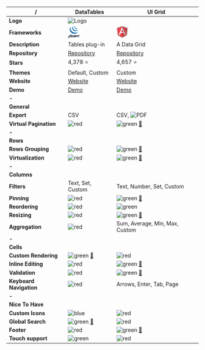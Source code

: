|**/**|DataTables|UI Grid|
|-----|----------|-------|
|**Logo**|![Logo](https://datatables.net/media/images/nav-dt.png)||
|**Frameworks**|![jQuery](https://raw.githubusercontent.com/AmitMY/grids/master/assets/frameworks/jquery.png)|![Angular1](https://raw.githubusercontent.com/AmitMY/grids/master/assets/frameworks/angular1.png)|
|**Description**|Tables plug-in|A Data Grid|
|**Repository**|[Repository](https://github.com/DataTables/DataTables)|[Repository](https://github.com/angular-ui/ui-grid)|
|**Stars**|4,378 :star:|4,657 :star:|
|**Themes**|Default, Custom|Custom|
|**Website**|[Website](https://datatables.net/)|[Website](http://ui-grid.info/)|
|**Demo**|[Demo](https://datatables.net/examples/index)|[Demo](http://ui-grid.info/)|
|**-**|||
|**General**|||
|**Export**|CSV|CSV, ![PDF](https://raw.githubusercontent.com/teambox/Free-file-icons/master/32px/pdf.png)|
|**Virtual Pagination**|![red](http://placehold.it/23/f03c15/000000?text=+)|![green](http://placehold.it/23/c5f015/000000?text=+) [:book:](http://ui-grid.info/docs/#/tutorial/212_infinite_scroll)|
|**-**|||
|**Rows**|||
|**Rows Grouping**|![red](http://placehold.it/23/f03c15/000000?text=+)|![green](http://placehold.it/23/c5f015/000000?text=+) [:book:](http://ui-grid.info/docs/#/tutorial/209_grouping)|
|**Virtualization**|![red](http://placehold.it/23/f03c15/000000?text=+)|![green](http://placehold.it/23/c5f015/000000?text=+) [:book:](http://ui-grid.info/docs/#/tutorial/404_large_data_sets_and_performance)|
|**-**|||
|**Columns**|||
|**Filters**|Text, Set, Custom|Text, Number, Set, Custom|
|**Pinning**|![red](http://placehold.it/23/f03c15/000000?text=+)|![green](http://placehold.it/23/c5f015/000000?text=+) [:book:](http://ui-grid.info/docs/#/tutorial/203_pinning)|
|**Reordering**|![red](http://placehold.it/23/f03c15/000000?text=+)|![green](http://placehold.it/23/c5f015/000000?text=+)|
|**Resizing**|![red](http://placehold.it/23/f03c15/000000?text=+)|![green](http://placehold.it/23/c5f015/000000?text=+) [:book:](http://ui-grid.info/docs/#/tutorial/204_column_resizing)|
|**Aggregation**|![red](http://placehold.it/23/f03c15/000000?text=+)|Sum, Average, Min, Max, Custom|
|**-**|||
|**Cells**|||
|**Custom Rendering**|![green](http://placehold.it/23/c5f015/000000?text=+) [:book:](https://datatables.net/examples/advanced_init/column_render.html)|![red](http://placehold.it/23/f03c15/000000?text=+)|
|**Inline Editing**|![red](http://placehold.it/23/f03c15/000000?text=+)|![green](http://placehold.it/23/c5f015/000000?text=+) [:book:](http://ui-grid.info/docs/#/tutorial/201_editable)|
|**Validation**|![red](http://placehold.it/23/f03c15/000000?text=+)|![green](http://placehold.it/23/c5f015/000000?text=+) [:book:](http://ui-grid.info/docs/#/tutorial/322_validation)|
|**Keyboard Navigation**|![red](http://placehold.it/23/f03c15/000000?text=+)|Arrows, Enter, Tab, Page|
|**-**|||
|**Nice To Have**|||
|**Custom Icons**|![blue](http://placehold.it/23/1589F0/000000?text=+)|![red](http://placehold.it/23/f03c15/000000?text=+)|
|**Global Search**|![green](http://placehold.it/23/c5f015/000000?text=+) [:book:](https://datatables.net/examples/api/multi_filter.html)|![red](http://placehold.it/23/f03c15/000000?text=+)|
|**Footer**|![red](http://placehold.it/23/f03c15/000000?text=+)|![green](http://placehold.it/23/c5f015/000000?text=+) [:book:](http://ui-grid.info/docs/#/tutorial/105_footer)|
|**Touch support**|![green](http://placehold.it/23/c5f015/000000?text=+)|![red](http://placehold.it/23/f03c15/000000?text=+)|